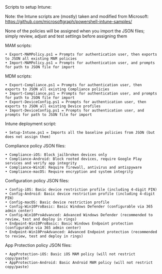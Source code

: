 Scripts to setup Intune:

Note: the Intune scripts are (mostly) taken and modified from Microsoft: https://github.com/microsoftgraph/powershell-intune-samples/

None of the policies will be assigned when you import the JSON files; simply review, adjust and test settings before assigning them

MAM scripts:

	• Export-MAMPolicy.ps1 = Prompts for authentication user, then exports to JSON all existing MAM policies
	• Import-MAMPolicy.ps1 = Prompts for authentication user, and prompts for path to JSON file for import
	  
MDM scripts:

	• Export-Compliance.ps1 = Prompts for authentication user, then exports to JSON all existing Compliance policies
	• Import-Compliance.ps1 = Prompts for authentication user, and prompts for path to JSON file for import
	• Export-DeviceConfig.ps1 = Prompts for authentication user, then exports to JSON all existing Device profiles
	• Import-DeviceConfig.ps1 = Prompts for authentication user, and prompts for path to JSON file for import

Intune deployment script:

	• Setup-Intune.ps1 = Imports all the baseline policies from JSON (but does not assign them)

Compliance policy JSON files:

	• Compliance-iOS: Block jailbroken devices only
	• Compliance-Android: Block rooted devices, require Google Play services and verify app integrity
	• Compliance-Win10: Require firewall, antivirus and antispyware
	• Compliance-macOS: Require encryption and system integrity
  
  Configuration policy JSON files:
  
	• Config-iOS: Basic device restriction profile (including 4-digit PIN)
	• Config-Android: Basic device restriction profile (including 4-digit PIN)
	• Config-macOS: Basic device restriction profile
	• Config-Win10ProBasic: Basic Windows Defender (configurable via 365 admin center)
	• Config-Win10ProAdvanced: Advanced Windows Defender (recommended to review, test and deploy in rings)
	• Endpoint-Win10ProBasic: Basic Windows Endpoint protection (configurable via 365 admin center)
	• Endpoint-Win10ProAdvanced: Advanced Endpoint protection (recommended to review, test and deploy in rings)
  
 App Protection policy JSON files:
 
	• AppProtection-iOS: Basic iOS MAM policy (will not restrict copy/paste)
	• AppProtection-Android: Basic Android MAM policy (will not restrict copy/paste)
